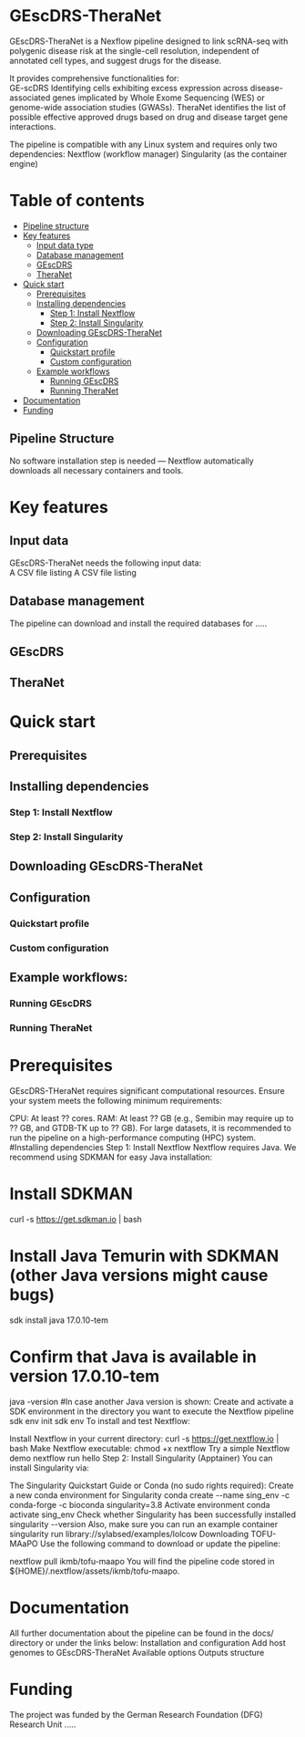# GEscDRS-TheraNet

GEscDRS-TheraNet is a Nexflow pipeline designed to link scRNA-seq with polygenic disease risk at the single-cell resolution, independent of annotated cell types, and suggest drugs for the disease.

It provides comprehensive functionalities for:	
GE-scDRS Identifying cells exhibiting excess expression across disease-associated genes implicated by Whole Exome Sequencing (WES) or genome-wide association studies (GWASs).
TheraNet identifies the list of possible effective approved drugs based on drug and disease target gene interactions. 

The pipeline is compatible with any Linux system and requires only two dependencies:
Nextflow (workflow manager)
Singularity  (as the container engine)

# Table of contents
- [Pipeline structure](#pipeline-structure)
- [Key features](#key-features)
	- [Input data type](#input-data-type)
	- [Database management](#database-management)
	- [GEscDRS](#gescdrs)
	- [TheraNet](#theranet)
- [Quick start](#quick-start)
	- [Prerequisites](#prerequisites)
	- [Installing dependencies](#installing-dependencies)
		- [Step 1: Install Nextflow](#step-1-Install-nextflow)
		- [Step 2: Install Singularity ](#step-2-Install-singularity )
	- [Downloading GEscDRS-TheraNet](#downloading-gescdrs-theranet)
	- [Configuration](#configuration)
		- [Quickstart profile](#quickstart-profile)
		- [Custom configuration](#custom-configuration)
	- [Example workflows](#example-workflows)
		- [Running GEscDRS](#running-gescdrs)	
		- [Running TheraNet](#running-theranet)
- [Documentation](#documentation)
- [Funding](#funding)

## Pipeline Structure
No software installation step is needed — Nextflow automatically downloads all necessary containers and tools.	
# Key features
## Input data
GEscDRS-TheraNet needs the following input data:	
A CSV file listing 
A CSV file listing
## Database management
The pipeline can download and install the required databases for .....
## GEscDRS
## TheraNet
# Quick start
## Prerequisites
## Installing dependencies
### Step 1: Install Nextflow
### Step 2: Install Singularity 
## Downloading GEscDRS-TheraNet
## Configuration
### Quickstart profile
### Custom configuration
## Example workflows:
### Running GEscDRS	
### Running TheraNet
# Prerequisites
GEscDRS-THeraNet requires significant computational resources. Ensure your system meets the following minimum requirements:

CPU: At least ?? cores.
RAM: At least ?? GB (e.g., Semibin may require up to ?? GB, and GTDB-TK up to ?? GB).
For large datasets, it is recommended to run the pipeline on a high-performance computing (HPC) system.
#Installing dependencies
Step 1: Install Nextflow
Nextflow requires Java. We recommend using SDKMAN for easy Java installation:

# Install SDKMAN
curl -s https://get.sdkman.io | bash
# Install Java Temurin with SDKMAN (other Java versions might cause bugs)
sdk install java 17.0.10-tem
# Confirm that Java is available in version 17.0.10-tem
java -version
#In case another Java version is shown: Create and activate a SDK environment in the directory you want to execute the Nextflow pipeline
sdk env init
sdk env
To install and test Nextflow:

Install Nextflow in your current directory:
curl -s https://get.nextflow.io | bash
Make Nextflow executable:
chmod +x nextflow
Try a simple Nextflow demo
nextflow run hello
Step 2: Install Singularity (Apptainer)
You can install Singularity via:

The Singularity Quickstart Guide or
Conda (no sudo rights required):
Create a new conda environment for Singularity
conda create --name sing_env -c conda-forge -c bioconda singularity=3.8 
Activate environment
conda activate sing_env
Check whether Singularity has been successfully installed
singularity --version
Also, make sure you can run an example container
singularity run library://sylabsed/examples/lolcow
Downloading TOFU-MAaPO
Use the following command to download or update the pipeline:

nextflow pull ikmb/tofu-maapo
You will find the pipeline code stored in ${HOME}/.nextflow/assets/ikmb/tofu-maapo.

# Documentation
All further documentation about the pipeline can be found in the docs/ directory or under the links below:
Installation and configuration
Add host genomes to GEscDRS-TheraNet
Available options
Outputs structure

# Funding
The project was funded by the German Research Foundation (DFG) Research Unit .....
